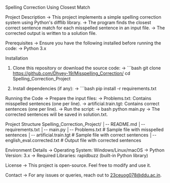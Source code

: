 Spelling Correction Using Closest Match

Project Description
-> This project implements a simple spelling correction system using Python's difflib library.
-> The program finds the closest correct sentence match for each misspelled sentence in an input file.
-> The corrected output is written to a solution file.

Prerequisites
-> Ensure you have the following installed before running the code:
-> Python 3.x

Installation
1. Clone this repository or download the source code:
-> ```bash
git clone https://github.com/Dhyey-19/Misspelling_Correction/
cd Spelling_Correction_Project

2. Install dependencies (if any):
-> ```bash
pip install -r requirements.txt

Running the Code
-> Prepare the input files:
-> Problems.txt: Contains misspelled sentences (one per line).
-> artificial.train.tgt: Contains correct sentences (one per line).
-> Run the script:
-> bash
      python main.py
-> The corrected sentences will be saved in solution.txt.

Project Structure
Spelling_Correction_Project/
│-- README.md
│-- requirements.txt
│-- main.py
│-- Problems.txt  # Sample file with misspelled sentences
│-- artificial.train.tgt  # Sample file with correct sentences
│-- english_eval.corrected.txt  # Output file with corrected sentences

Environment Details
-> Operating System: Windows/Linux/macOS
-> Python Version: 3.x
-> Required Libraries: rapidbuzz (built-in Python library)

License
-> This project is open-source. Feel free to modify and use it.

Contact
-> For any issues or queries, reach out to 23ceuog078@ddu.ac.in.
